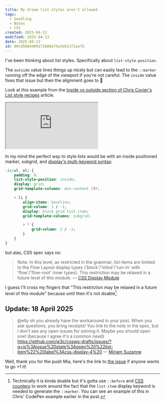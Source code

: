 ```yaml
---
title: My dream list styles aren't allowed
tags:
  - Seedling
  - Notes
  - CSS
created: 2025-04-13
modified: 2025-04-13
date: 2025-04-13
id: 40cd5684409171688ef5a3eb11f1aa7d
---
```

I've been thinking about list styles. Specifically about `list-style-position`.

The `outside` value lines things up nicely but can easily lead to the `::marker` running off the edge of the viewport if you're not careful. The `inside` value fixes that issue but then the alignment goes to 💩

Look at this example from the [Inside vs outside section of Chris Coyier's List style recipes](https://css-tricks.com/list-style-recipes/#aa-inside-vs-outside) article.

<div class="[ iframe-container ]">
	<iframe title="CodePen example" src="https://codepen.io/chriscoyier/embed/eYpWrPB?default-tab=html%2Cresult&editable=true">
		See the Pen <a href="https://codepen.io/chriscoyier/pen/eYpWrPB">Inside vs Outside Lists</a> by Chris Coyier (<a href="https://codepen.io/chriscoyier">@chriscoyier</a>) on <a href="https://codepen.io">CodePen</a>.
	</iframe>
</div>

In my mind the perfect way to style lists would be with an inside positioned marker, subgrid, and [display's multi-keyword syntax](https://developer.mozilla.org/en-US/docs/Web/CSS/CSS_display/multi-keyword_syntax_of_display):

```css
:is(ul, ol) {
	padding: 0;
	list-style-position: inside;
	display: grid;
	grid-template-columns: min-content 1fr;

	> li {
		align-items: baseline;
		grid-column: 1 / -1;
		display: block grid list-item;
		grid-template-columns: subgrid;

		> * {
			grid-column: 2 / -1;
		}
	}
}
```

but alas, CSS spec says no:

> Note: In this level, as restricted in the grammar, list-items are limited to the Flow Layout display types ('block'/'inline'/'run-in' with 'flow'/'flow-root' inner types). This restriction may be relaxed in a future level of this module.
> — [CSS Display Module](https://drafts.csswg.org/css-display/#list-items:~:text=NOTE%3A%20In%20this%20level%2C%20as%20restricted%20in%20the%20grammar%2C%20list%2Ditems%20are%20limited%20to%20the%20Flow%20Layout%20display%20types%20(block/inline/run%2Din%20with%20flow/flow%2Droot%20inner%20types).%20This%20restriction%20may%20be%20relaxed%20in%20a%20future%20level%20of%20this%20module.)

I guess I'll cross my fingers that "This restriction may be relaxed in a future level of this module" because until then it's not doable[^1].

[^1]:Technically it is kinda doable but it's gotta use `::before` and [CSS counters](https://developer.mozilla.org/en-US/docs/Web/CSS/CSS_counter_styles/Using_CSS_counters) to work around the fact that the `list-item` display keyword is needed to generate the `::marker`. You can see an example of this in Chris' CodePen example earlier in the post.

## Update: 18 April 2025

> @elly oh you already have the workaround in your post. When you ask questions, you bring receipts!
> You link to the note in the spec, but I don't see any open issues for solving it. Maybe you should open one! (because I agree it's a common need)
> https://github.com/w3c/csswg-drafts/issues/?q=is%3Aissue%20state%3Aopen%20%22list-item%22%20label%3Acss-display-4%20
> — [Miriam Suzanne](https://front-end.social/@mia/114357139576097940)

Well, thank you for the push Mia, here's the link to [the issue](https://github.com/w3c/csswg-drafts/issues/12100) if anyone wants to go +1 it!
